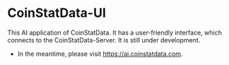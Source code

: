 # CoinStatData-UI
This AI application of CoinStatData. It has a user-friendly interface, which connects to the CoinStatData-Server. It is still under development. 

- In the meantime, please visit https://ai.coinstatdata.com.

